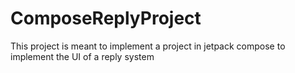 # ComposeReplyProject
This project is meant to implement a project in jetpack compose to implement the UI of a reply system 
